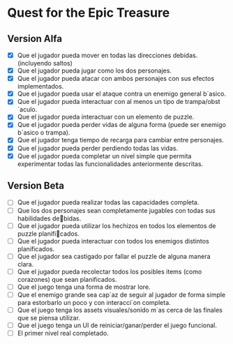 # Quest for the Epic Treasure

## Version Alfa

- [X] Que el jugador pueda mover en todas las direcciones debidas. (incluyendo saltos)
- [X] Que el jugador pueda jugar como los dos personajes.
- [X] Que el jugador pueda atacar con ambos personajes con sus efectos implementados.
- [X] Que el jugador pueda usar el ataque contra un enemigo general b´asico.
- [X] Que el jugador pueda interactuar con al menos un tipo de trampa/obst´aculo.
- [X] Que el jugador pueda interactuar con un elemento de puzzle.
- [X] Que el jugador pueda perder vidas de alguna forma (puede ser enemigo b´asico o
trampa).
- [X] Que el jugador tenga tiempo de recarga para cambiar entre personajes.
- [X] Que el jugador pueda perder perdiendo todas las vidas.
- [X] Que el jugador pueda completar un nivel simple que permita experimentar todas las
funcionalidades anteriormente descritas.

## Version Beta

- [ ] Que el jugador pueda realizar todas las capacidades completa.
- [ ] Que los dos personajes sean completamente jugables con todas sus habilidades debidas.
- [ ] Que el jugador pueda utilizar los hechizos en todos los elementos de puzzle planificados.
- [ ] Que el jugador pueda interactuar con todos los enemigos distintos planificados.
- [ ] Que el jugador sea castigado por fallar el puzzle de alguna manera clara.
- [ ] Que el jugador pueda recolectar todos los posibles items (como corazones) que sean
planificados.
- [ ] Que el juego tenga una forma de mostrar lore.
- [ ] Que el enemigo grande sea cap´az de seguir al jugador de forma simple para estorbarlo
un poco y con interacci´on completa.
- [ ] Que el juego tenga los assets visuales/sonido m´as cerca de las finales que se piensa
utilizar.
- [ ] Que el juego tenga un UI de reiniciar/ganar/perder el juego funcional.
- [ ] El primer nivel real completado.